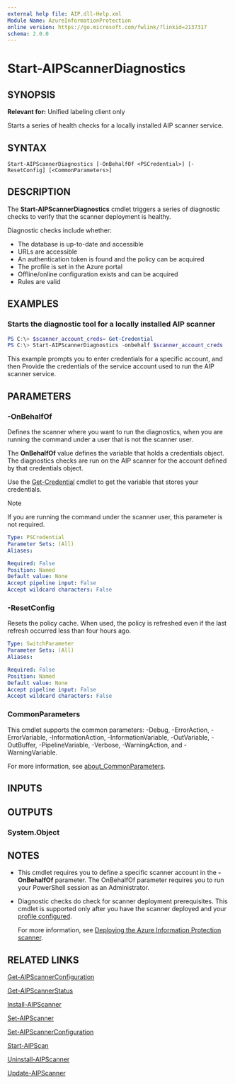 ```yaml
---
external help file: AIP.dll-Help.xml
Module Name: AzureInformationProtection
online version: https://go.microsoft.com/fwlink/?linkid=2137317
schema: 2.0.0
---
```


# Start-AIPScannerDiagnostics

## SYNOPSIS
**Relevant for:** Unified labeling client only

Starts a series of health checks for a locally installed AIP scanner service.

## SYNTAX

```
Start-AIPScannerDiagnostics [-OnBehalfOf <PSCredential>] [-ResetConfig] [<CommonParameters>]
```

## DESCRIPTION
The **Start-AIPScannerDiagnostics** cmdlet triggers a series of diagnostic checks to verify that the scanner deployment is healthy.

Diagnostic checks include whether:

- The database is up-to-date and accessible
- URLs are accessible
- An authentication token is found and the policy can be acquired
- The profile is set in the Azure portal
- Offline/online configuration exists and can be acquired
- Rules are valid

## EXAMPLES

### Starts the diagnostic tool for a locally installed AIP scanner
```PowerShell
PS C:\> $scanner_account_creds= Get-Credential
PS C:\> Start-AIPScannerDiagnostics -onbehalf $scanner_account_creds
```

This example prompts you to enter credentials for a specific account, and then Provide the credentials of the service account used to run the AIP scanner service.

## PARAMETERS

### -OnBehalfOf
Defines the scanner where you want to run the diagnostics, when you are running the command under a user that is not the scanner user.

The **OnBehalfOf** value defines the variable that holds a credentials object. The diagnostics checks are run on the AIP scanner for the account defined by that credentials object.

Use the [Get-Credential](/powershell/module/microsoft.powershell.security/get-credential) cmdlet to get the variable that stores your credentials.

> [!NOTE]
> If you are running the command under the scanner user, this parameter is not required. 
> 

```yaml
Type: PSCredential
Parameter Sets: (All)
Aliases:

Required: False
Position: Named
Default value: None
Accept pipeline input: False
Accept wildcard characters: False
```

### -ResetConfig
Resets the policy cache. When used, the policy is refreshed even if the last refresh occurred less than four hours ago.

```yaml
Type: SwitchParameter
Parameter Sets: (All)
Aliases:

Required: False
Position: Named
Default value: None
Accept pipeline input: False
Accept wildcard characters: False
```

### CommonParameters
This cmdlet supports the common parameters: -Debug, -ErrorAction, -ErrorVariable, -InformationAction, -InformationVariable, -OutVariable, -OutBuffer, -PipelineVariable, -Verbose, -WarningAction, and -WarningVariable. 

For more information, see [about_CommonParameters](/powershell/module/microsoft.powershell.core/about/about_commonparameters).

## INPUTS

## OUTPUTS

### System.Object

## NOTES
- This cmdlet requires you to define a specific scanner account in the **-OnBehalfOf** parameter. The OnBehalfOf parameter requires you to run your PowerShell session as an Administrator.

- Diagnostic checks do check for scanner deployment prerequisites. This cmdlet is supported only after you have the scanner deployed and your [profile configured](/azure/information-protection/deploy-aip-scanner#install-the-scanner).

    For more information, see [Deploying the Azure Information Protection scanner](/azure/information-protection/deploy-aip-scanner).

## RELATED LINKS
[Get-AIPScannerConfiguration](./Get-AIPScannerConfiguration.md)

[Get-AIPScannerStatus](./Get-AIPScannerStatus.md)

[Install-AIPScanner](./Install-AIPScanner.md)

[Set-AIPScanner](./Set-AIPScanner.md)

[Set-AIPScannerConfiguration](Set-AIPScannerConfiguration.md)

[Start-AIPScan](./Stop-AIPScan.md)

[Uninstall-AIPScanner](./Uninstall-AIPScanner.md)

[Update-AIPScanner](Update-AIPScanner.md)